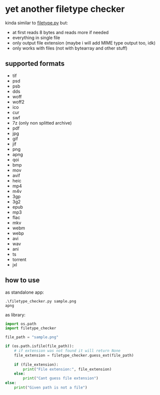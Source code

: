 # yet another filetype checker

kinda similar to [filetype.py](https://github.com/h2non/filetype.py) but:
- at first reads 8 bytes and reads more if needed
- everything in single file
- only output file extension (maybe i will add MIME type output too, idk)
- only works with files (not with bytearray and other stuff)

## supported formats
- tif
- psd
- psb
- dds
- woff
- woff2
- ico
- cur
- swf
- 7z (only non splitted archive)
- pdf
- jpg
- gif
- jif
- png
- apng
- qoi
- bmp
- mov
- avif
- heic
- mp4
- m4v
- 3gp
- 3g2
- epub
- mp3
- flac
- mkv
- webm
- webp
- avi
- wav
- ani
- ts
- torrent
- jxl

## how to use
as standalone app:
```shell
.\filetype_checker.py sample.png
apng
```

as library:
```python
import os.path
import filetype_checker

file_path = "sample.png"

if (os.path.isfile(file_path)):
    # if extension was not found it will return None
    file_extension = filetype_checker.guess_ext(file_path)
    
    if (file_extension):
        print("File extension:", file_extension)
    else:
        print("Cant guess file extension")
else:
    print("Given path is not a file")
```